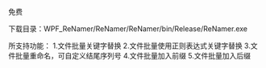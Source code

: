 免费

下载目录：WPF_ReNamer/ReNamer/ReNamer/bin/Release/ReNamer.exe

所支持功能：
  1.文件批量关键字替换
  2.文件批量使用正则表达式关键字替换
  3.文件批量重命名，可自定义结尾序列号
  4.文件批量加入前缀
  5.文件批量加入后缀
